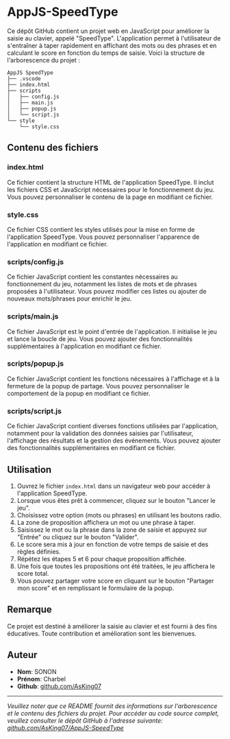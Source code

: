 # AppJS-SpeedType

Ce dépôt GitHub contient un projet web en JavaScript pour améliorer la saisie au clavier, appelé "SpeedType". L'application permet à l'utilisateur de s'entraîner à taper rapidement en affichant des mots ou des phrases et en calculant le score en fonction du temps de saisie. Voici la structure de l'arborescence du projet :

```
AppJS SpeedType
├── .vscode
├── index.html
├── scripts
│   ├── config.js
│   ├── main.js
│   ├── popup.js
│   └── script.js
└── style
    └── style.css
```

## Contenu des fichiers

### index.html
Ce fichier contient la structure HTML de l'application SpeedType. Il inclut les fichiers CSS et JavaScript nécessaires pour le fonctionnement du jeu. Vous pouvez personnaliser le contenu de la page en modifiant ce fichier.

### style.css
Ce fichier CSS contient les styles utilisés pour la mise en forme de l'application SpeedType. Vous pouvez personnaliser l'apparence de l'application en modifiant ce fichier.

### scripts/config.js
Ce fichier JavaScript contient les constantes nécessaires au fonctionnement du jeu, notamment les listes de mots et de phrases proposées à l'utilisateur. Vous pouvez modifier ces listes ou ajouter de nouveaux mots/phrases pour enrichir le jeu.

### scripts/main.js
Ce fichier JavaScript est le point d'entrée de l'application. Il initialise le jeu et lance la boucle de jeu. Vous pouvez ajouter des fonctionnalités supplémentaires à l'application en modifiant ce fichier.

### scripts/popup.js
Ce fichier JavaScript contient les fonctions nécessaires à l'affichage et à la fermeture de la popup de partage. Vous pouvez personnaliser le comportement de la popup en modifiant ce fichier.

### scripts/script.js
Ce fichier JavaScript contient diverses fonctions utilisées par l'application, notamment pour la validation des données saisies par l'utilisateur, l'affichage des résultats et la gestion des événements. Vous pouvez ajouter des fonctionnalités supplémentaires en modifiant ce fichier.

## Utilisation
1. Ouvrez le fichier `index.html` dans un navigateur web pour accéder à l'application SpeedType.
2. Lorsque vous êtes prêt à commencer, cliquez sur le bouton "Lancer le jeu".
3. Choisissez votre option (mots ou phrases) en utilisant les boutons radio.
4. La zone de proposition affichera un mot ou une phrase à taper.
5. Saisissez le mot ou la phrase dans la zone de saisie et appuyez sur "Entrée" ou cliquez sur le bouton "Valider".
6. Le score sera mis à jour en fonction de votre temps de saisie et des règles définies.
7. Répétez les étapes 5 et 6 pour chaque proposition affichée.
8. Une fois que toutes les propositions ont été traitées, le jeu affichera le score total.
9. Vous pouvez partager votre score en cliquant sur le bouton "Partager mon score" et en remplissant le formulaire de la popup.

## Remarque
Ce projet est destiné à améliorer la saisie au clavier et est fourni à des fins éducatives. Toute contribution et amélioration sont les bienvenues.

## Auteur
- **Nom**: SONON
- **Prénom**: Charbel
- **Github**: [github.com/AsKing07](https://github.com/AsKing07/)

---

*Veuillez noter que ce README fournit des informations sur l'arborescence et le contenu des fichiers du projet. Pour accéder au code source complet, veuillez consulter le dépôt GitHub à l'adresse suivante: [github.com/AsKing07/AppJS-SpeedType](https://github.com/AsKing07/AppJS-SpeedType)*
